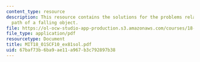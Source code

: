 ```yaml
---
content_type: resource
description: This resource contains the solutions for the problems related to the
  path of a falling object.
file: https://ol-ocw-studio-app-production.s3.amazonaws.com/courses/18-01sc-single-variable-calculus-fall-2010/67baf73b6ba9ae11a967b3c792897b38_MIT18_01SCF10_ex81sol.pdf
file_type: application/pdf
resourcetype: Document
title: MIT18_01SCF10_ex81sol.pdf
uid: 67baf73b-6ba9-ae11-a967-b3c792897b38
---
```

